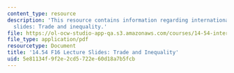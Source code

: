 ```yaml
---
content_type: resource
description: 'This resource contains information regarding international trade lecture
  slides: Trade and inequality.'
file: https://ol-ocw-studio-app-qa.s3.amazonaws.com/courses/14-54-international-trade-fall-2016/5e81134f9f2e2cd5722e60d18a7b5fcb_MIT14_54F16_Lecture_16.pdf
file_type: application/pdf
resourcetype: Document
title: '14.54 F16 Lecture Slides: Trade and Inequality'
uid: 5e81134f-9f2e-2cd5-722e-60d18a7b5fcb
---
```


